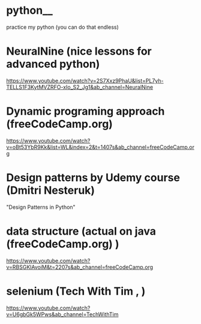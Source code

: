# python__
practice my python (you can do that endless)

# NeuralNine (nice lessons for advanced python)
https://www.youtube.com/watch?v=2S7Xxz9PhaU&list=PL7yh-TELLS1F3KytMVZRFO-xIo_S2_Jg1&ab_channel=NeuralNine

# Dynamic programing approach (freeCodeCamp.org)
https://www.youtube.com/watch?v=oBt53YbR9Kk&list=WL&index=2&t=1407s&ab_channel=freeCodeCamp.org

# Design patterns by Udemy course (Dmitri Nesteruk)
"Design Patterns in Python" 

# data structure (actual on java  (freeCodeCamp.org) )
https://www.youtube.com/watch?v=RBSGKlAvoiM&t=2207s&ab_channel=freeCodeCamp.org


# selenium (Tech With Tim , )
https://www.youtube.com/watch?v=U6gbGk5WPws&ab_channel=TechWithTim



